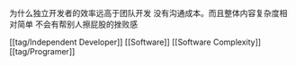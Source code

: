 为什么独立开发者的效率远高于团队开发
没有沟通成本。而且整体内容复杂度相对简单
不会有帮别人擦屁股的挫败感

[[tag/Independent Developer]] [[Software]] [[Software Complexity]] [[tag/Programer]]
